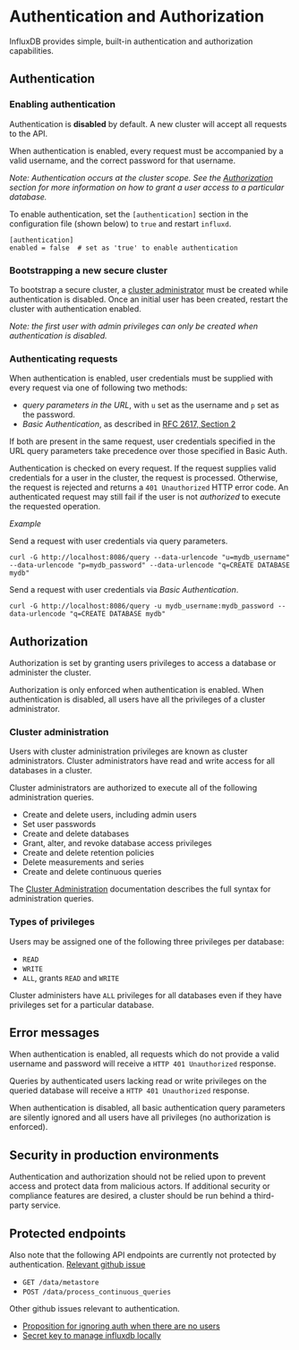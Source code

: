 # Authentication and Authorization

InfluxDB provides simple, built-in authentication and authorization capabilities.

## Authentication

### Enabling authentication

Authentication is __disabled__ by default.  A new cluster will accept all requests to the API.

When authentication is enabled, every request must be accompanied by a valid username, and the correct password for that username.

_Note: Authentication occurs at the cluster scope.  See the [Authorization](authentication_and_authorization.html#authorization) section for more information on how to grant a user access to a particular database._

To enable authentication, set the `[authentication]` section in the configuration file (shown below) to `true` and restart `influxd`.  

```
[authentication]
enabled = false  # set as 'true' to enable authentication
```

### Bootstrapping a new secure cluster

To bootstrap a secure cluster, a [cluster administrator](authentication_and_authorization.html#cluster-administration-privileges) must be created while authentication is disabled.  Once an initial user has been created, restart the cluster with authentication enabled.

_Note: the first user with admin privileges can only be created when authentication is disabled._

### Authenticating requests

When authentication is enabled, user credentials must be supplied with every request via one of following two methods:

- _query parameters in the URL_, with `u` set as the username and `p` set as the password.
- _Basic Authentication_, as described in [RFC 2617, Section 2](http://tools.ietf.org/html/rfc2617)

If both are present in the same request, user credentials specified in the URL query parameters take precedence over those specified in Basic Auth.

Authentication is checked on every request.  If the request supplies valid credentials for a user in the cluster, the request is processed.  Otherwise, the request is rejected and returns a `401 Unauthorized` HTTP error code.  An authenticated request may still fail if the user is not _authorized_ to execute the requested operation.

_Example_

Send a request with user credentials via query parameters.

```
curl -G http://localhost:8086/query --data-urlencode "u=mydb_username" --data-urlencode "p=mydb_password" --data-urlencode "q=CREATE DATABASE mydb"
```

Send a request with user credentials via _Basic Authentication_.

```
curl -G http://localhost:8086/query -u mydb_username:mydb_password --data-urlencode "q=CREATE DATABASE mydb"
```

## Authorization

Authorization is set by granting users privileges to access a database or administer the cluster.

Authorization is only enforced when authentication is enabled.  When authentication is disabled, all users have all the privileges of a cluster administrator.

### Cluster administration

Users with cluster administration privileges are known as cluster administrators.  Cluster administrators have read and write access for all databases in a cluster.

Cluster administrators are authorized to execute all of the following administration queries.

- Create and delete users, including admin users
- Set user passwords
- Create and delete databases
- Grant, alter, and revoke database access privileges
- Create and delete retention policies
- Delete measurements and series
- Create and delete continuous queries

The [Cluster Administration](../query_language/database_administration.html) documentation describes the full syntax for administration queries.

### Types of privileges

Users may be assigned one of the following three privileges per database:

- `READ`
- `WRITE`
- `ALL`, grants `READ` and `WRITE`

Cluster administers have `ALL` privileges for all databases even if they have privileges set for a particular database.

## Error messages

When authentication is enabled, all requests which do not provide a valid username and password will receive a `HTTP 401 Unauthorized` response.

Queries by authenticated users lacking read or write privileges on the queried database will receive a `HTTP 401 Unauthorized` response.

When authentication is disabled, all basic authentication query parameters are silently ignored and all users have all privileges (no authorization is enforced).

## Security in production environments

Authentication and authorization should not be relied upon to prevent access and protect data from malicious actors.  If additional security or compliance features are desired, a cluster should be run behind a third-party service.

## Protected endpoints

Also note that the following API endpoints are currently not protected by authentication. [Relevant github issue](https://github.com/influxdb/influxdb/issues/1364)

- `GET /data/metastore`
- `POST /data/process_continuous_queries`

Other github issues relevant to authentication.

- [Proposition for ignoring auth when there are no users](https://github.com/influxdb/influxdb/issues/2193)
- [Secret key to manage influxdb locally](https://github.com/influxdb/influxdb/issues/2278)
